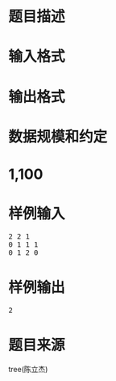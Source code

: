 

# 题目描述



# 输入格式



# 输出格式



# 数据规模和约定



# 1,100



# 样例输入


<pre>2 2 1
0 1 1 1
0 1 2 0
</pre>

# 样例输出


<pre>2
</pre>

# 题目来源


<p>
tree(陈立杰)
</p>
